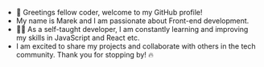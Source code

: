 - 👋 Greetings fellow coder, welcome to my GitHub profile! 
- My name is Marek and I am passionate about Front-end development.
- 👨‍💻 As a self-taught developer, I am constantly learning and improving my skills in JavaScript and React etc. 
- I am excited to share my projects and collaborate with others in the tech community. Thank you for stopping by! 🔥


<!---
Marek-A/Marek-A is a ✨ special ✨ repository because its `README.md` (this file) appears on your GitHub profile.
You can click the Preview link to take a look at your changes.
--->
